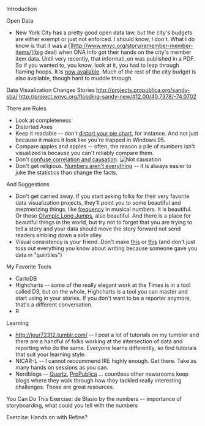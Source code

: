 Introduction

Open Data
+ New York City has a pretty good open data law, but the city's budgets are either exempt or just not enforced. I should know, I don't. What I do know is that it was a
[]http://www.wnyc.org/story/remember-member-items/](big deal) when DNA Info got their hands on the city's member item data. Until very recently, that informati_on was published in a PDF. So if you wanted to, you know, look at it, you had to leap through flaming hoops. It is [now available](https://data.cityofnewyork.us/City-Government/New-York-City-Council-Discretionary-Funding-2009-2/m3fi-rt3k). Much of the rest of the city budget is also available, though hard to muddle through. 

Data Visualization Changes Stories
http://projects.propublica.org/sandy-sba/
http://project.wnyc.org/flooding-sandy-new/#12.00/40.7378/-74.0702

There are Rules
+ Look at completeness
+ Distorted Axes
+ Keep it readable -- don't [distort your pie chart](http://finalbossform.com/post/95231880775/felony-gun-possession-illegal-possession-of-military), for instance. And not just because it makes it look like you're trapped in Windows 95. 
+ Compare apples and apples -- often, the reason a pile of numbers isn't visualized is because you can't reliably compare them. 
+ Don't [confuse correlation and causation](http://www.businessinsider.com/spurious-correlations-by-tyler-vigen-2014-5#ixzz31FAUIoTZ). ![Not causation](imgs/correlation.png)
+ Don't get religious. [Numbers aren't everything](http://www.thenewyorkworld.com/2014/04/15/welfare-center-managers-dismissed/) -- it is always easier to juke the statistics than change the facts. 

And Suggestions
+ Don't get carried away. If you start asking folks for their very favorite data visualization projects, they'll point you to some beautiful and mezmerizing things, like [frequency](http://www.matthiasdittrich.com/projekte/narratives/visualisation/index.html) in musical numbers. It is beautiful. Or these [Olympic Long Jumps](http://www.nytimes.com/interactive/2012/08/04/sports/olympics/bob-beamons-long-olympic-shadow.html), also beautiful. And there is a place for beautiful things in the world, but try not to forget that you are trying to tell a story and your data should move the story forward not send readers ambling down a side alley.
+ Visual consistency is your friend. Don't make [this](http://www.dailywireless.org/2014/07/28/more-broadband-subs-than-video-subs/) or [this](http://ilovecharts.tumblr.com/post/88368733301/hi-guys-today-im-headed-down-to-the-white) (and don't just toss out everything you know about writing because someone gave you data in "quintiles")

My Favorite Tools
+ CartoDB
+ Highcharts -- some of the really elegant work at the Times is in a tool called D3, but on the whole, Highcharts is a tool you can master and start using in your stories. If you don't want to be a reporter anymore, that's a different conversation.
+ R

Learning
+ http://jour72312.tumblr.com/ -- I post a lot of tutorials on my tumbler and there are a handful of folks working at the intersection of data and reporting who do the same. Everyone learns differently, so find tutorials that suit your learning style.
+ NICAR-L -- I cannot reccommend IRE highly enough. Get there. Take as many hands on sessions as you can.
+ Nerdblogs -- [Quartz](http://quartzthings.tumblr.com), [ProPublica]() ... countless other newsrooms keep blogs where they walk through how they tackled really interesting challenges. Those are great resources. 

You Can Do This
  Exercise: de Blasio by the numbers -- importance of storyboarding, what could you tell with the numbers
  
  Exercise: Hands on with Refine?   
  
 

